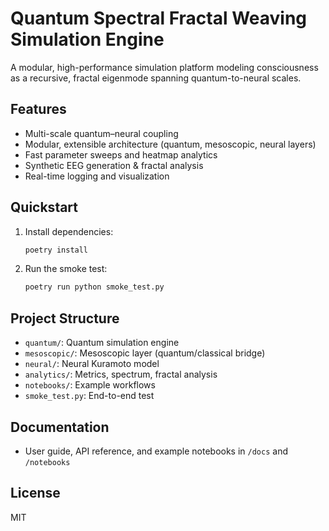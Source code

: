 # Quantum Spectral Fractal Weaving Simulation Engine

A modular, high-performance simulation platform modeling consciousness as a recursive, fractal eigenmode spanning quantum-to-neural scales.

## Features
- Multi-scale quantum–neural coupling
- Modular, extensible architecture (quantum, mesoscopic, neural layers)
- Fast parameter sweeps and heatmap analytics
- Synthetic EEG generation & fractal analysis
- Real-time logging and visualization

## Quickstart

1. Install dependencies:
   ```sh
   poetry install
   ```
2. Run the smoke test:
   ```sh
   poetry run python smoke_test.py
   ```

## Project Structure
- `quantum/`: Quantum simulation engine
- `mesoscopic/`: Mesoscopic layer (quantum/classical bridge)
- `neural/`: Neural Kuramoto model
- `analytics/`: Metrics, spectrum, fractal analysis
- `notebooks/`: Example workflows
- `smoke_test.py`: End-to-end test

## Documentation
- User guide, API reference, and example notebooks in `/docs` and `/notebooks`

## License
MIT
